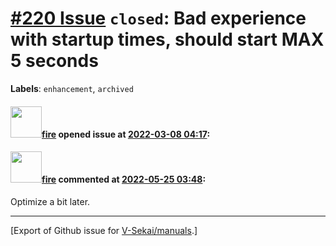 # [\#220 Issue](https://github.com/V-Sekai/manuals/issues/220) `closed`: Bad experience with startup times, should start MAX 5 seconds
**Labels**: `enhancement`, `archived`


#### <img src="https://avatars.githubusercontent.com/u/32321?u=c2e06a3d2b49a467aa907e54aa259516440267cc&v=4" width="50">[fire](https://github.com/fire) opened issue at [2022-03-08 04:17](https://github.com/V-Sekai/manuals/issues/220):



#### <img src="https://avatars.githubusercontent.com/u/32321?u=c2e06a3d2b49a467aa907e54aa259516440267cc&v=4" width="50">[fire](https://github.com/fire) commented at [2022-05-25 03:48](https://github.com/V-Sekai/manuals/issues/220#issuecomment-1136694219):

Optimize a bit later.


-------------------------------------------------------------------------------



[Export of Github issue for [V-Sekai/manuals](https://github.com/V-Sekai/manuals).]
